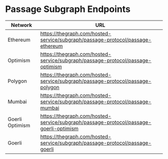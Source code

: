 # Passage Subgraph Endpoints

| Network        | URL                                                                                  |
| -------------- | ------------------------------------------------------------------------------------ |
| Ethereum       | https://thegraph.com/hosted-service/subgraph/passage-protocol/passage-ethereum       |
| Optimism       | https://thegraph.com/hosted-service/subgraph/passage-protocol/passage-optimism       |
| Polygon        | https://thegraph.com/hosted-service/subgraph/passage-protocol/passage-polygon        |
| Mumbai         | https://thegraph.com/hosted-service/subgraph/passage-protocol/passage-mumbai         |
| Goerli Optimism | https://thegraph.com/hosted-service/subgraph/passage-protocol/passage-goerli-optimism |
| Goerli         | https://thegraph.com/hosted-service/subgraph/passage-protocol/passage-goerli         |